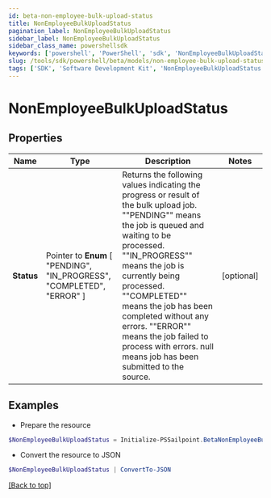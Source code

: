```yaml
---
id: beta-non-employee-bulk-upload-status
title: NonEmployeeBulkUploadStatus
pagination_label: NonEmployeeBulkUploadStatus
sidebar_label: NonEmployeeBulkUploadStatus
sidebar_class_name: powershellsdk
keywords: ['powershell', 'PowerShell', 'sdk', 'NonEmployeeBulkUploadStatus'] 
slug: /tools/sdk/powershell/beta/models/non-employee-bulk-upload-status
tags: ['SDK', 'Software Development Kit', 'NonEmployeeBulkUploadStatus']
---
```



# NonEmployeeBulkUploadStatus

## Properties

Name | Type | Description | Notes
------------ | ------------- | ------------- | -------------
**Status** |  Pointer to  **Enum** [  "PENDING",    "IN_PROGRESS",    "COMPLETED",    "ERROR" ] | Returns the following values indicating the progress or result of the bulk upload job. ""PENDING"" means the job is queued and waiting to be processed. ""IN_PROGRESS"" means the job is currently being processed. ""COMPLETED"" means the job has been completed without any errors. ""ERROR"" means the job failed to process with errors. null means job has been submitted to the source.  | [optional] 

## Examples

- Prepare the resource
```powershell
$NonEmployeeBulkUploadStatus = Initialize-PSSailpoint.BetaNonEmployeeBulkUploadStatus  -Status PENDING
```

- Convert the resource to JSON
```powershell
$NonEmployeeBulkUploadStatus | ConvertTo-JSON
```


[[Back to top]](#) 

